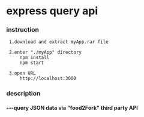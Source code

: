 # express query api 

### instruction
    
     1.download and extract myApp.rar file 
     
     2.enter "./myApp" directory 
         npm install
         npm start
     
     3.open URL
         http://localhost:3000
         
        
### description

####    ---query JSON data via "food2Fork" third party API
        
 

